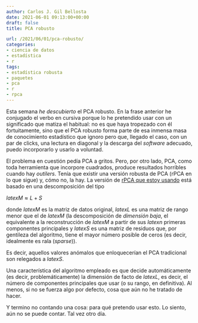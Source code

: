 ```yaml
---
author: Carlos J. Gil Bellosta
date: 2021-06-01 09:13:00+00:00
draft: false
title: PCA robusto

url: /2021/06/01/pca-robusto/
categories:
- ciencia de datos
- estadística
- r
tags:
- estadística robusta
- paquetes
- pca
- r
- rpca
---
```





Esta semana _he descubierto_ el PCA robusto. En la frase anterior he conjugado el verbo en cursiva porque lo he pretendido usar con un significado que matiza el habitual: no es que haya tropezado con él fortuitamente, sino que el PCA robusto forma parte de esa inmensa masa de conocimiento estadístico que ignoro pero que, llegado el caso, con un par de clicks, una lectura en diagonal y la descarga del _software_ adecuado, puedo incorporarlo y usarlo a voluntad.







El problema en cuestión pedía PCA a gritos. Pero, por otro lado, PCA, como toda herramienta que incorpore cuadrados, produce resultados horribles cuando hay _outilers_. Tenía que existir una versión robusta de PCA (rPCA en lo que sigue) y, cómo no, la hay. La versión de [rPCA que estoy usando](https://cran.r-project.org/web/packages/rpca/index.html) está basado en una descomposición del tipo







$latex M \approx L + S$







donde $latex M$ es la matriz de datos original, $latex L$ es una matriz de rango menor que el de $latex M$ (la descomposición de _dimensión baja_, el equivalente a la reconstrucción de $latex M$ a partir de sus $latex n$ primeras componentes principales y $latex S$ es una matriz de residuos que, por gentileza del algoritmo, tiene el mayor número posible de ceros (es decir, idealmente es rala (_sparse_)).







Es decir, aquellos valores anómalos que enloquecerían el PCA tradicional son relegados a $latex S$.







Una característica del algoritmo empleado es que decide automáticamente (es decir, problemáticamente) la dimensión de facto de $latex L$, es decir, el número de componentes principales que usar (o su rango, en definitiva). Al menos, si no se fuerza algo por defecto, cosa que aún no he tratado de hacer.







Y termino no contando una cosa: para qué pretendo usar esto. Lo siento, aún no se puede contar. Tal vez otro día.



